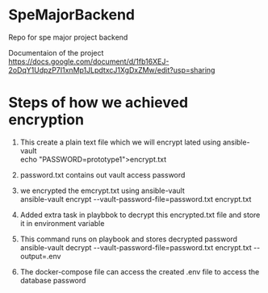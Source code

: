 # SpeMajorBackend
Repo for spe major project backend

Documentaion of the project
https://docs.google.com/document/d/1fb16XEJ-2oDqY1UdpzP7I1xnMp1JLpdtxcJ1XgDxZMw/edit?usp=sharing

# Steps of how we achieved encryption

1. This create a plain text file which we will encrypt lated using ansible-vault  
echo "PASSWORD=prototype1">encrypt.txt

2. password.txt contains out vault access password  

3. we encrypted the emcrypt.txt using ansible-vault  
ansible-vault encrypt --vault-password-file=password.txt encrypt.txt

4. Added extra task in playbbok to decrypt this encrypted.txt file and store it in environment variable  
5. This command runs on playbook and stores decrypted password  
ansible-vault decrypt --vault-password-file=password.txt encrypt.txt --output=.env

5. The docker-compose file can access the created .env file to access the database password
